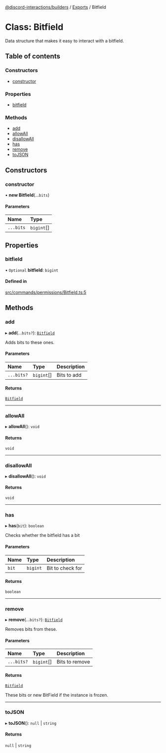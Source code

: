 [@discord-interactions/builders](../README.md) / [Exports](../modules.md) / Bitfield

# Class: Bitfield

Data structure that makes it easy to interact with a bitfield.

## Table of contents

### Constructors

- [constructor](Bitfield.md#constructor)

### Properties

- [bitfield](Bitfield.md#bitfield)

### Methods

- [add](Bitfield.md#add)
- [allowAll](Bitfield.md#allowall)
- [disallowAll](Bitfield.md#disallowall)
- [has](Bitfield.md#has)
- [remove](Bitfield.md#remove)
- [toJSON](Bitfield.md#tojson)

## Constructors

### constructor

• **new Bitfield**(...`bits`)

#### Parameters

| Name | Type |
| :------ | :------ |
| `...bits` | `bigint`[] |

## Properties

### bitfield

• `Optional` **bitfield**: `bigint`

#### Defined in

[src/commands/permissions/Bitfield.ts:5](https://github.com/ssMMiles/discord-interactions/blob/41cab1d/packages/builders/src/commands/permissions/Bitfield.ts#L5)

## Methods

### add

▸ **add**(...`bits?`): [`Bitfield`](Bitfield.md)

Adds bits to these ones.

#### Parameters

| Name | Type | Description |
| :------ | :------ | :------ |
| `...bits?` | `bigint`[] | Bits to add |

#### Returns

[`Bitfield`](Bitfield.md)

___

### allowAll

▸ **allowAll**(): `void`

#### Returns

`void`

___

### disallowAll

▸ **disallowAll**(): `void`

#### Returns

`void`

___

### has

▸ **has**(`bit`): `boolean`

Checks whether the bitfield has a bit

#### Parameters

| Name | Type | Description |
| :------ | :------ | :------ |
| `bit` | `bigint` | Bit to check for |

#### Returns

`boolean`

___

### remove

▸ **remove**(...`bits?`): [`Bitfield`](Bitfield.md)

Removes bits from these.

#### Parameters

| Name | Type | Description |
| :------ | :------ | :------ |
| `...bits?` | `bigint`[] | Bits to remove |

#### Returns

[`Bitfield`](Bitfield.md)

These bits or new BitField if the instance is frozen.

___

### toJSON

▸ **toJSON**(): ``null`` \| `string`

#### Returns

``null`` \| `string`
